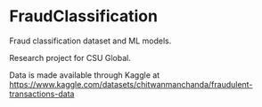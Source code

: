 # FraudClassification
Fraud classification dataset and ML models.

Research project for CSU Global.

Data is made available through Kaggle at https://www.kaggle.com/datasets/chitwanmanchanda/fraudulent-transactions-data
